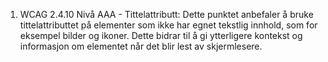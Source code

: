 1. WCAG 2.4.10 Nivå AAA - Tittelattributt: Dette punktet anbefaler å bruke tittelattributtet på elementer som ikke har egnet tekstlig innhold, som for eksempel bilder og ikoner. Dette bidrar til å gi ytterligere kontekst og informasjon om elementet når det blir lest av skjermlesere.